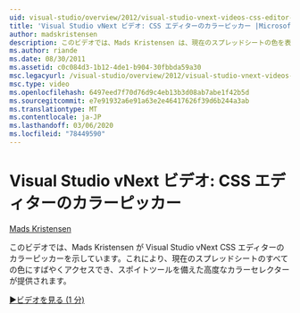 ```yaml
---
uid: visual-studio/overview/2012/visual-studio-vnext-videos-css-editor-color-picker
title: 'Visual Studio vNext ビデオ: CSS エディターのカラーピッカー |Microsoft Docs'
author: madskristensen
description: このビデオでは、Mads Kristensen は、現在のスプレッドシートの色を表示する Visual Studio vNext CSS エディターのカラーピッカーを示しています。
ms.author: riande
ms.date: 08/30/2011
ms.assetid: c0c084d3-1b12-4de1-b904-30fbbda59a30
msc.legacyurl: /visual-studio/overview/2012/visual-studio-vnext-videos-css-editor-color-picker
msc.type: video
ms.openlocfilehash: 6497eed7f70d76d9c4eb13b3d08ab7abe1f42b5d
ms.sourcegitcommit: e7e91932a6e91a63e2e46417626f39d6b244a3ab
ms.translationtype: MT
ms.contentlocale: ja-JP
ms.lasthandoff: 03/06/2020
ms.locfileid: "78449590"
---
```

# <a name="visual-studio-vnext-videos-css-editor-color-picker"></a>Visual Studio vNext ビデオ: CSS エディターのカラーピッカー

[Mads Kristensen](https://github.com/madskristensen)

このビデオでは、Mads Kristensen が Visual Studio vNext CSS エディターのカラーピッカーを示しています。これにより、現在のスプレッドシートのすべての色にすばやくアクセスでき、スポイトツールを備えた高度なカラーセレクターが提供されます。

[&#9654;ビデオを見る (1 分)](https://channel9.msdn.com/Blogs/ASP-NET-Site-Videos/visual-studio-vnext-videos-css-editor-color-picker)
